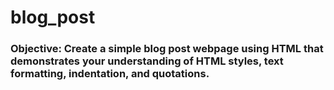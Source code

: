 # blog_post
### **Objective**:  Create a simple blog post webpage using HTML that demonstrates your understanding of HTML styles, text formatting, indentation, and quotations.
